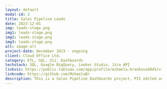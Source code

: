 ```yaml
---
layout: default
modal-id: 2
title: Sales Pipeline Leads
date: 2023-12-01
img: leads-stage.png
img1: leads-stage.png
img2: leads-stage.png
img3: leads-stage.png
alt: image-alt
project-date: December 2023 - ongoing
client: Cloud Office Ltd.
category: ETL, SQL, Viz, Dashboards
techstack: SQL, Google BigQuery, Looker Studio, Jira API
linkviz: https://public.tableau.com/app/profile/mihaela.brankova5845/vizzes
linkcode: https://github.com/MihaelaBr
description: This is a Sales Pipeline Dashboards project, PII edited out. Data is collected from Jira, ingested in Google BigQuery where it is prepared and transformed using SQL and then ingested in Looker Studio to create the visualisations and multiple dashboard pages.
---
```

